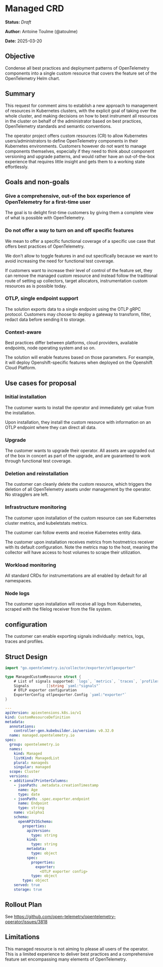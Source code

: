 # Managed CRD

**Status:** *Draft*

**Author:** Antoine Toulme (@atoulme)

**Date:** 2025-03-20

## Objective

Condense all best practices and deployment patterns of OpenTelemetry components into a single custom resource
that covers the feature set of the OpenTelemetry Helm chart.

## Summary
This request for comment aims to establish a new approach to management of resources in Kubernetes clusters,
with the explicit goal of taking over the whole cluster, and making decisions
on how to best instrument all resources in the cluster on behalf of the administrator based on best practices,
OpenTelemetry standards and semantic conventions.

The operator project offers custom resources (CR) to allow Kubernetes users/administrators to define OpenTelemetry components
in their Kubernetes environments. Customers however do not want to manage components themselves, especially if they need
to think about component versioning and upgrade patterns, and would rather have an out-of-the-box experience that 
requires little insight and gets them to a working state effortlessly.

## Goals and non-goals

### Give a comprehensive, out-of the box experience of OpenTelemetry for a first-time user
The goal is to delight first-time customers by giving them a complete view of what is possible with OpenTelemetry.

### Do not offer a way to turn on and off specific features
We mean to offer a specific functional coverage of a specific use case that offers best practices of OpenTelemetry.

We don't allow to toggle features in and out specifically because we want to avoid increasing the need for functional test coverage.

If customers want to increase their level of control of the feature set, they can remove the managed custom resource and instead
follow the traditional route of setting up collectors, target allocators, instrumentation custom resources as is possible today.

### OTLP, single endpoint support

The solution exports data to a single endpoint using the OTLP gRPC protocol. Customers may choose to deploy a gateway
to transform, filter, redact data before sending it to storage.

### Context-aware

Best practices differ between platforms, cloud providers, available endpoints, node operating system and so on.

The solution will enable features based on those parameters. For example, it will deploy Openshift-specific features when deployed on the Openshift Cloud Platform.

## Use cases for proposal

### Initial installation

The customer wants to install the operator and immediately get value from the installation.

Upon installation, they install the custom resource with information on an OTLP endpoint where they can direct all data.

### Upgrade

The customer wants to upgrade their operator. All assets are upgraded out of the box in concert as part of the upgrade,
and are guaranteed to work through functional test coverage.

### Deletion and reinstallation

The customer can cleanly delete the custom resource, which triggers the deletion of all OpenTelemetry assets under
management by the operator. No stragglers are left.

### Infrastructure monitoring

The customer upon installation of the custom resource can see Kubernetes cluster metrics, and kubeletstats metrics.

The customer can follow events and receive Kubernetes entity data.

The customer upon installation receives metrics from hostmetrics receiver with its default configuration.  Note the metrics map to the host, meaning the collector will have access to host volumes to scrape their utilization.

### Workload monitoring

All standard CRDs for instrumentations are all enabled by default for all namespaces.

### Node logs

The customer upon installation will receive all logs from Kubernetes, scraped with the filelog receiver from the file system.

## configuration

The customer can enable exporting signals individually: metrics, logs, traces and profiles.

## Struct Design

```go
import "go.opentelemetry.io/collector/exporter/otlpexporter"

type ManagedCustomResource struct {
	# List of signals supported: `logs`, `metrics`, `traces`, `profiles`
	Signals        []string `yaml:"signals"`
	# OTLP exporter configuration
	ExporterConfig otlpexporter.Config `yaml:"exporter"`
}
```

```yaml
---
apiVersion: apiextensions.k8s.io/v1
kind: CustomResourceDefinition
metadata:
  annotations:
    controller-gen.kubebuilder.io/version: v0.32.0
  name: managed.opentelemetry.io
spec:
  group: opentelemetry.io
  names:
    kind: Managed
    listKind: ManagedList
    plural: manageds
    singular: managed
  scope: Cluster
  versions:
  - additionalPrinterColumns:
    - jsonPath: .metadata.creationTimestamp
      name: Age
      type: date
    - jsonPath: .spec.exporter.endpoint
      name: Endpoint
      type: string
    name: v1alpha1
    schema:
      openAPIV3Schema:
        properties:
          apiVersion:
            type: string
          kind:
            type: string
          metadata:
            type: object
          spec:
            properties:
              exporter:
                <OTLP exporter config>
            type: object
        type: object
    served: true
    storage: true

```
## Rollout Plan

See https://github.com/open-telemetry/opentelemetry-operator/issues/3818

## Limitations

This managed resource is not aiming to please all users of the operator. This is a limited experience to deliver best practices and a comprehensive feature set encompassing many elements of OpenTelemetry.